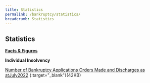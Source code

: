 ```yaml
---
title: Statistics
permalink: /bankruptcy/statistics/
breadcrumb: Statistics
---
```

Statistics
---

<u><b>Facts & Figures</b></u>

**Individual Insolvency**

[Number of Bankruptcy Applications Orders Made and Discharges as atJuly2022](/files/(110822)NumberofBankruptcyApplicationsOrdersMadeandDischarges(July2022).pdf) {:target="\_blank"}(42KB)